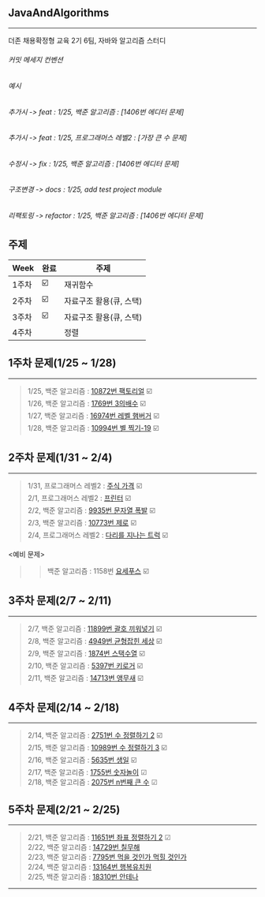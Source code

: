 ## JavaAndAlgorithms 
---------------------
더존 채용확정형 교육 2기 6팀, 자바와 알고리즘 스터디 </br>

###### 커밋 메세지 컨벤션</br>
###### 예시
###### 추가시 -> feat : 1/25, 백준 알고리즘 : [1406번 에디터 문제] 
###### 추가시 -> feat : 1/25, 프로그래머스 레벨2 : [가장 큰 수 문제] 
###### 수정시 -> fix : 1/25, 백준 알고리즘 : [1406번 에디터 문제] 
###### 구조변경 -> docs : 1/25, add test project module  
###### 리팩토링 -> refactor : 1/25, 백준 알고리즘 : [1406번 에디터 문제] 

주제
-------------------------------
| Week | 완료 |주제 |
| ------ | -- |----------- |
| 1주차 | ☑️ | 재귀함수 |
| 2주차 | ☑️ | 자료구조 활용(큐, 스택) |
| 3주차 | ☑️ | 자료구조 활용(큐, 스택) |
| 4주차 |  | 정렬 |

## 1주차 문제(1/25 ~ 1/28)
------------------------------
> 1/25, 백준 알고리즘 : [10872번 팩토리얼](https://www.acmicpc.net/problem/10872) ☑️ </br>
> 1/26, 백준 알고리즘 : [1769번 3의배수](https://www.acmicpc.net/problem/1769) ☑️ </br>
> 1/27, 백준 알고리즘 : [16974번 레벨 햄버거](https://www.acmicpc.net/problem/16974) ☑️ </br>
> 1/28, 백준 알고리즘 : [10994번 별 찍기-19](https://www.acmicpc.net/problem/10994) ☑️ </br>

## 2주차 문제(1/31 ~ 2/4)
------------------------------
> 1/31, 프로그래머스 레벨2 : [주식 가격](https://programmers.co.kr/learn/courses/30/lessons/42584) ☑️ </br>
> 2/1, 프로그래머스 레벨2 : [프린터](https://programmers.co.kr/learn/courses/30/lessons/42587) ☑️ </br>
> 2/2, 백준 알고리즘 : [9935번 문자열 폭발](https://www.acmicpc.net/problem/9935) ☑️ </br>
> 2/3, 백준 알고리즘 : [10773번 제로](https://www.acmicpc.net/problem/10773) ☑️ </br>
> 2/4, 프로그래머스 레벨2 : [다리를 지나는 트럭](https://programmers.co.kr/learn/courses/30/lessons/42583) ☑️ </br>

<예비 문제> </br>
>	>백준 알고리즘 : 1158번 [요세푸스](https://www.acmicpc.net/problem/1158) ☑️ </br>

## 3주차 문제(2/7 ~ 2/11)
------------------------------
> 2/7, 백준 알고리즘 : [11899번 괄호 끼워넣기](https://www.acmicpc.net/problem/11899) ☑️ </br>
> 2/8, 백준 알고리즘 : [4949번 균형잡힌 세상](https://www.acmicpc.net/problem/4949) ☑️ </br>
> 2/9, 백준 알고리즘 : [1874번 스택수열](https://www.acmicpc.net/problem/1874) ☑️ </br>
> 2/10, 백준 알고리즘 : [5397번 키로거](https://www.acmicpc.net/problem/5397) ☑️ </br>
> 2/11, 백준 알고리즘 : [14713번 앵무새](https://www.acmicpc.net/problem/14713) ☑️ </br>

## 4주차 문제(2/14 ~ 2/18)
------------------------------
> 2/14, 백준 알고리즘 : [2751번 수 정렬하기 2](https://www.acmicpc.net/problem/2751) ☑️ </br>
> 2/15, 백준 알고리즘 : [10989번 수 정렬하기 3](https://www.acmicpc.net/problem/10989) ☑️ </br>
> 2/16, 백준 알고리즘 : [5635번 생일](https://www.acmicpc.net/problem/5635) ☑️ </br>
> 2/17, 백준 알고리즘 : [1755번 숫자놀이](https://www.acmicpc.net/problem/1755) ☑ </br>
> 2/18, 백준 알고리즘 : [2075번 n번째 큰 수](https://www.acmicpc.net/problem/2075) ☑ </br>

## 5주차 문제(2/21 ~ 2/25)
------------------------------
> 2/21, 백준 알고리즘 : [11651번 좌표 정렬하기 2](https://www.acmicpc.net/problem/11651) ☑ </br>
> 2/22, 백준 알고리즘 : [14729번 칠무해](https://www.acmicpc.net/problem/14729) </br>
> 2/23, 백준 알고리즘 : [7795번 먹을 것인가 먹힐 것인가](https://www.acmicpc.net/problem/7795) </br>
> 2/24, 백준 알고리즘 : [13164번 행복유치원](https://www.acmicpc.net/problem/13164) </br>
> 2/25, 백준 알고리즘 : [18310번 안테나](https://www.acmicpc.net/problem/18310) </br>
------------------------